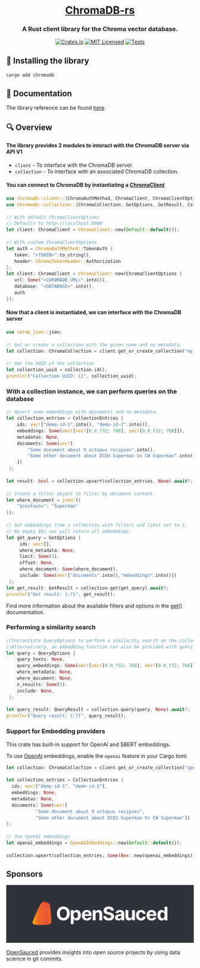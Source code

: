 <div align="center">
  <h1><a href="https://crates.io/crates/chromadb">ChromaDB-rs</a></h1>
  <h3>A Rust client library for the Chroma vector database.</h3>
  <a href="https://crates.io/crates/chromadb"><img src="https://img.shields.io/crates/v/chromadb.svg" alt="Crates.io"></a>
  <a href="https://github.com/Anush008/chromadb-rs/blob/master/LICENSE"><img src="https://img.shields.io/badge/license-mit-blue.svg" alt="MIT Licensed"></a>
  <a href="https://github.com/Anush008/chromadb-rs/actions/workflows/cargo-test.yml"><img src="https://github.com/Anush008/chromadb-rs/actions/workflows/release.yml/badge.svg?branch=master" alt="Tests"></a>
</div>

## 💾 Installing the library

```shell
cargo add chromadb
```

## 📖 Documentation

The library reference can be found [here](https://docs.rs/chromadb).

## 🔍 Overview

#### The library provides 2 modules to interact with the ChromaDB server via API V1

* `client` - To interface with the ChromaDB server.
* `collection` - To interface with an associated ChromaDB collection.

#### You can connect to ChromaDB by instantiating a [ChromaClient](https://docs.rs/chromadb/latest/chromadb/v1/client/struct.ChromaClient.html)

 ```rust
use chromadb::client::{ChromaAuthMethod, ChromaClient, ChromaClientOptions, ChromaTokenHeader};
use chromadb::collection::{ChromaCollection, GetOptions, GetResult, CollectionEntries};

// With default ChromaClientOptions
// Defaults to http://localhost:8000
let client: ChromaClient = ChromaClient::new(Default::default());

// With custom ChromaClientOptions
let auth = ChromaAuthMethod::TokenAuth {
    token: "<TOKEN>".to_string(),
    header: ChromaTokenHeader::Authorization
};
let client: ChromaClient = ChromaClient::new(ChromaClientOptions {
    url: Some("<CHROMADB_URL>".into()),
    database: "<DATABASE>".into(),
    auth
});
```

#### Now that a client is instantiated, we can interface with the ChromaDB server

 ```rust
use serde_json::json;

// Get or create a collection with the given name and no metadata.
let collection: ChromaCollection = client.get_or_create_collection("my_collection", None).await?;

// Get the UUID of the collection
let collection_uuid = collection.id();
println!("Collection UUID: {}", collection_uuid);
```

### With a collection instance, we can perform queries on the database

```rust
// Upsert some embeddings with documents and no metadata.
let collection_entries = CollectionEntries {
    ids: vec!["demo-id-1".into(), "demo-id-2".into()],
    embeddings: Some(vec![vec![0.0_f32; 768], vec![0.0_f32; 768]]),
    metadatas: None,
    documents: Some(vec![
        "Some document about 9 octopus recipies".into(),
        "Some other document about DCEU Superman Vs CW Superman".into()
    ])
 };
 
let result: bool = collection.upsert(collection_entries, None).await?;

// Create a filter object to filter by document content.
let where_document = json!({
    "$contains": "Superman"
});
 
// Get embeddings from a collection with filters and limit set to 1. 
// An empty IDs vec will return all embeddings.
let get_query = GetOptions {
     ids: vec![],
     where_metadata: None,
     limit: Some(1),
     offset: None,
     where_document: Some(where_document),
     include: Some(vec!["documents".into(),"embeddings".into()])
 };
let get_result: GetResult = collection.get(get_query).await?;
println!("Get result: {:?}", get_result);

```

Find more information about the available filters and options in the [get()](https://docs.rs/chromadb/latest/chromadb/v1/collection/struct.ChromaCollection.html#method.get) documentation.

### Performing a similarity search

```rust
//Instantiate QueryOptions to perform a similarity search on the collection
//Alternatively, an embedding_function can also be provided with query_texts to perform the search
let query = QueryOptions {
    query_texts: None,
    query_embeddings: Some(vec![vec![0.0_f32; 768], vec![0.0_f32; 768]]),
    where_metadata: None,
    where_document: None,
    n_results: Some(5),
    include: None,
 };
 
let query_result: QueryResult = collection.query(query, None).await?;
println!("Query result: {:?}", query_result);
```

### Support for Embedding providers

This crate has built-in support for OpenAI and SBERT embeddings.

To use [OpenAI](https://platform.openai.com/docs/guides/embeddings) embeddings, enable the `openai` feature in your Cargo.toml.

 ```rust
let collection: ChromaCollection = client.get_or_create_collection("openai_collection", None).await?;

let collection_entries = CollectionEntries {
   ids: vec!["demo-id-1", "demo-id-2"],
   embeddings: None,
   metadatas: None,
   documents: Some(vec![
            "Some document about 9 octopus recipies",
            "Some other document about DCEU Superman Vs CW Superman"])
 };

// Use OpenAI embeddings
let openai_embeddings = OpenAIEmbeddings::new(Default::default());

collection.upsert(collection_entries, Some(Box::new(openai_embeddings))).await?;
 ```

## Sponsors

[![OpenSauced logo](https://raw.githubusercontent.com/open-sauced/assets/main/logos/logo-on-dark.png)](https://opensauced.pizza?utm_source=chromadbrs&utm_medium=github&utm_campaign=sponsorship)

[OpenSauced](https://opensauced.pizza?utm_source=chromadbrs&utm_medium=github&utm_campaign=sponsorship) provides insights into open source projects by using data science in git commits.
